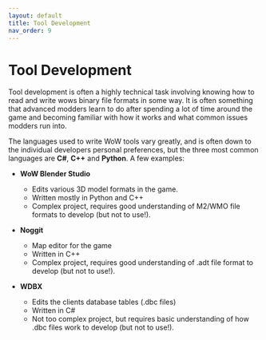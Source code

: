 ```yaml
---
layout: default
title: Tool Development
nav_order: 9
---
```


# Tool Development

Tool development is often a highly technical task involving knowing how to read and write wows binary file formats in some way. It is often something that advanced modders learn to do after spending a lot of time around the game and becoming familiar with how it works and what common issues modders run into.

The languages used to write WoW tools vary greatly, and is often down to the individual developers personal preferences, but the three most common languages are **C#**, **C++** and **Python**. A few examples:

- **WoW Blender Studio**
    - Edits various 3D model formats in the game.
    - Written mostly in Python and C++
    - Complex project, requires good understanding of M2/WMO file formats to develop (but not to use!).

- **Noggit**
    - Map editor for the game
    - Written in C++
    - Complex project, requires good understanding of .adt file format to develop (but not to use!).

- **WDBX**
    - Edits the clients database tables (.dbc files)
    - Written in C#
    - Not too complex project, but requires basic understanding of how .dbc files work to develop (but not to use!).